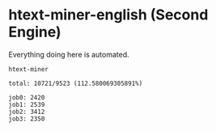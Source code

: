 # htext-miner-english (Second Engine)

Everything doing here is automated.

```
htext-miner

total: 10721/9523 (112.580069305891%)

job0: 2420
job1: 2539
job2: 3412
job3: 2350
```
